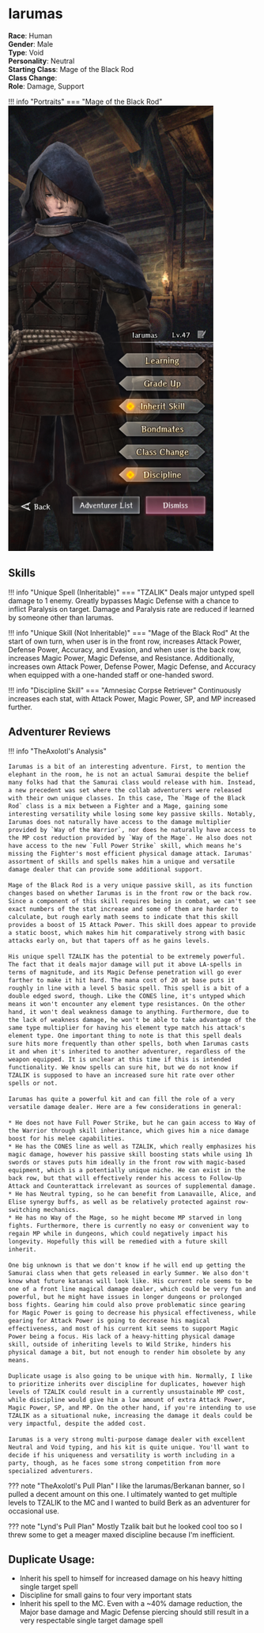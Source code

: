 # Iarumas

**Race**: Human  
**Gender**: Male  
**Type**: Void  
**Personality**: Neutral  
**Starting Class**: Mage of the Black Rod  
**Class Change**:  
**Role**: Damage, Support

!!! info "Portraits"
    === "Mage of the Black Rod"
        ![](../img/iarumas-mage-of-the-black-rod.png)

## Skills

!!! info "Unique Spell (Inheritable)"
    === "TZALIK"
        Deals major untyped spell damage to 1 enemy. Greatly bypasses Magic Defense with a chance to inflict Paralysis on target. Damage and Paralysis rate are reduced if learned by someone other than Iarumas.

!!! info "Unique Skill (Not Inheritable)"
    === "Mage of the Black Rod"
        At the start of own turn, when user is in the front row, increases Attack Power, Defense Power, Accuracy, and Evasion, and when user is the back row, increases Magic Power, Magic Defense, and Resistance. Additionally, increases own Attack Power, Defense Power, Magic Defense, and Accuracy when equipped with a one-handed staff or one-handed sword.

!!! info "Discipline Skill"
    === "Amnesiac Corpse Retriever"
        Continuously increases each stat, with Attack Power, Magic Power, SP, and MP increased further.

## Adventurer Reviews

!!! info "TheAxolotl's Analysis"

    Iarumas is a bit of an interesting adventure. First, to mention the elephant in the room, he is not an actual Samurai despite the belief many folks had that the Samurai class would release with him. Instead, a new precedent was set where the collab adventurers were released with their own unique classes. In this case, The `Mage of the Black Rod` class is a mix between a Fighter and a Mage, gaining some interesting versatility while losing some key passive skills. Notably, Iarumas does not naturally have access to the damage multiplier provided by `Way of the Warrior`, nor does he naturally have access to the MP cost reduction provided by `Way of the Mage`. He also does not have access to the new `Full Power Strike` skill, which means he's missing the Fighter's most efficient physical damage attack. Iarumas' assortment of skills and spells makes him a unique and versatile damage dealer that can provide some additional support.

    Mage of the Black Rod is a very unique passive skill, as its function changes based on whether Iarumas is in the front row or the back row. Since a component of this skill requires being in combat, we can't see exact numbers of the stat increase and some of them are harder to calculate, but rough early math seems to indicate that this skill provides a boost of 15 Attack Power. This skill does appear to provide a static boost, which makes him hit comparatively strong with basic attacks early on, but that tapers off as he gains levels.

    His unique spell TZALIK has the potential to be extremely powerful. The fact that it deals major damage will put it above LA-spells in terms of magnitude, and its Magic Defense penetration will go ever farther to make it hit hard. The mana cost of 20 at base puts it roughly in line with a level 5 basic spell. This spell is a bit of a double edged sword, though. Like the CONES line, it's untyped which means it won't encounter any element type resistances. On the other hand, it won't deal weakness damage to anything. Furthermore, due to the lack of weakness damage, he won't be able to take advantage of the same type multiplier for having his element type match his attack's element type. One important thing to note is that this spell deals sure hits more frequently than other spells, both when Iarumas casts it and when it's inherited to another adventurer, regardless of the weapon equipped. It is unclear at this time if this is intended functionality. We know spells can sure hit, but we do not know if TZALIK is supposed to have an increased sure hit rate over other spells or not.

    Iarumas has quite a powerful kit and can fill the role of a very versatile damage dealer. Here are a few considerations in general:

    * He does not have Full Power Strike, but he can gain access to Way of the Warrior through skill inheritance, which gives him a nice damage boost for his melee capabilities.
    * He has the CONES line as well as TZALIK, which really emphasizes his magic damage, however his passive skill boosting stats while using 1h swords or staves puts him ideally in the front row with magic-based equipment, which is a potentially unique niche. He can exist in the back row, but that will effectively render his access to Follow-Up Attack and Counterattack irrelevant as sources of supplemental damage.
    * He has Neutral typing, so he can benefit from Lanavaille, Alice, and Elise synergy buffs, as well as be relatively protected against row-switching mechanics.
    * He has no Way of the Mage, so he might become MP starved in long fights. Furthermore, there is currently no easy or convenient way to regain MP while in dungeons, which could negatively impact his longevity. Hopefully this will be remedied with a future skill inherit.

    One big unknown is that we don't know if he will end up getting the Samurai class when that gets released in early Summer. We also don't know what future katanas will look like. His current role seems to be one of a front line magical damage dealer, which could be very fun and powerful, but he might have issues in longer dungeons or prolonged boss fights. Gearing him could also prove problematic since gearing for Magic Power is going to decrease his physical effectiveness, while gearing for Attack Power is going to decrease his magical effectiveness, and most of his current kit seems to support Magic Power being a focus. His lack of a heavy-hitting physical damage skill, outside of inheriting levels to Wild Strike, hinders his physical damage a bit, but not enough to render him obsolete by any means.

    Duplicate usage is also going to be unique with him. Normally, I like to prioritize inherits over discipline for duplicates, however high levels of TZALIK could result in a currently unsustainable MP cost, while discipline would give him a low amount of extra Attack Power, Magic Power, SP, and MP. On the other hand, if you're intending to use TZALIK as a situational nuke, increasing the damage it deals could be very impactful, despite the added cost.

    Iarumas is a very strong multi-purpose damage dealer with excellent Neutral and Void typing, and his kit is quite unique. You'll want to decide if his uniqueness and versatility is worth including in a party, though, as he faces some strong competition from more specialized adventurers.

??? note "TheAxolotl's Pull Plan"
    I like the Iarumas/Berkanan banner, so I pulled a decent amount on this one. I ultimately wanted to get multiple levels to TZALIK to the MC and I wanted to build Berk as an adventurer for occasional use.

??? note "Lynd's Pull Plan"
    Mostly Tzalik bait but he looked cool too so I threw some to get a meager maxed discipline because I'm inefficient.

## Duplicate Usage:

* Inherit his spell to himself for increased damage on his heavy hitting single target spell
* Discipline for small gains to four very important stats
* Inherit his spell to the MC. Even with a ~40% damage reduction, the Major base damage and Magic Defense piercing should still result in a very respectable single target damage spell